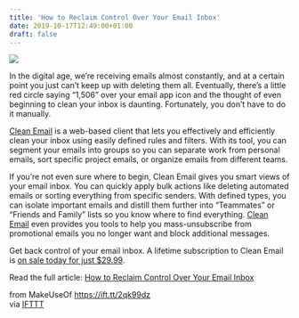 ```yaml
---
title: 'How to Reclaim Control Over Your Email Inbox'
date: 2019-10-17T12:49:00+01:00
draft: false
---
```


![](https://static.makeuseof.com/wp-content/uploads/2019/10/product_31108_product_shots5.jpg)

In the digital age, we’re receiving emails almost constantly, and at a certain point you just can’t keep up with deleting them all. Eventually, there’s a little red circle saying “1,506” over your email app icon and the thought of even beginning to clean your inbox is daunting. Fortunately, you don’t have to do it manually.

[Clean Email](https://deals.makeuseof.com/sales/clean-email-lifetime-subscription-1-account?utm_source=makeuseof.com&utm_medium=referral&utm_campaign=clean-email-lifetime-subscription-1-account&utm_term=scsf-338545&utm_content=a0x1P000004Mc8z&scsonar=1) is a web-based client that lets you effectively and efficiently clean your inbox using easily defined rules and filters. With its tool, you can segment your emails into groups so you can separate work from personal emails, sort specific project emails, or organize emails from different teams.

If you’re not even sure where to begin, Clean Email gives you smart views of your email inbox. You can quickly apply bulk actions like deleting automated emails or sorting everything from specific senders. With defined types, you can isolate important emails and distill them further into “Teammates” or “Friends and Family” lists so you know where to find everything. [Clean Email](https://deals.makeuseof.com/sales/clean-email-lifetime-subscription-1-account?utm_source=makeuseof.com&utm_medium=referral&utm_campaign=clean-email-lifetime-subscription-1-account&utm_term=scsf-338545&utm_content=a0x1P000004Mc8z&scsonar=1) even provides you tools to help you mass-unsubscribe from promotional emails you no longer want and block additional messages.

Get back control of your email inbox. A lifetime subscription to Clean Email is [on sale today for just $29.99](https://deals.makeuseof.com/sales/clean-email-lifetime-subscription-1-account?utm_source=makeuseof.com&utm_medium=referral&utm_campaign=clean-email-lifetime-subscription-1-account&utm_term=scsf-338545&utm_content=a0x1P000004Mc8z&scsonar=1).

Read the full article: [How to Reclaim Control Over Your Email Inbox](https://www.makeuseof.com/tag/reclaim-control-email-inbox/)

  
  
from MakeUseOf https://ift.tt/2qk99dz  
via [IFTTT](https://ifttt.com/?ref=da&site=blogger)